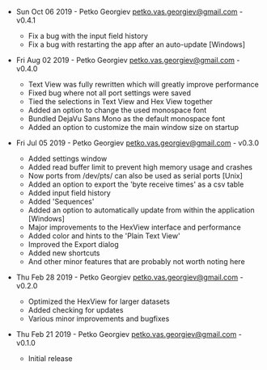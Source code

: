 * Sun Oct 06 2019 - Petko Georgiev <petko.vas.georgiev@gmail.com> - v0.4.1
    - Fix a bug with the input field history
    - Fix a bug with restarting the app after an auto-update [Windows]

* Fri Aug 02 2019 - Petko Georgiev <petko.vas.georgiev@gmail.com> - v0.4.0
    - Text View was fully rewritten which will greatly improve performance
    - Fixed bug where not all port settings were saved
    - Tied the selections in Text View and Hex View together
    - Added an option to change the used monospace font
    - Bundled DejaVu Sans Mono as the default monospace font
    - Added an option to customize the main window size on startup

* Fri Jul 05 2019 - Petko Georgiev <petko.vas.georgiev@gmail.com> - v0.3.0
    - Added settings window
    - Added read buffer limit to prevent high memory usage and crashes
    - Now ports from /dev/pts/ can also be used as serial ports [Unix]
    - Added an option to export the 'byte receive times' as a csv table
    - Added input field history
    - Added 'Sequences'
    - Added an option to automatically update from within the application [Windows]
    - Major improvements to the HexView interface and performance
    - Added color and hints to the 'Plain Text View'
    - Improved the Export dialog
    - Added new shortcuts
    - And other minor features that are probably not worth noting here

* Thu Feb 28 2019 - Petko Georgiev <petko.vas.georgiev@gmail.com> - v0.2.0
    - Optimized the HexView for larger datasets
    - Added checking for updates
    - Various minor improvements and bugfixes

* Thu Feb 21 2019 - Petko Georgiev <petko.vas.georgiev@gmail.com> - v0.1.0
    - Initial release
